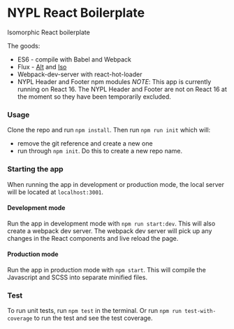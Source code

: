 # NYPL React Boilerplate

Isomorphic React boilerplate

The goods:

* ES6 - compile with Babel and Webpack
* Flux - [Alt](http://alt.js.org/) and [Iso](https://github.com/goatslacker/iso)
* Webpack-dev-server with react-hot-loader
* NYPL Header and Footer npm modules
_NOTE_: This app is currently running on React 16. The NYPL Header and Footer are not on React 16 at the moment so they have been temporarily excluded. 

### Usage
Clone the repo and run `npm install`.
Then run `npm run init` which will:
* remove the git reference and create a new one
* run through `npm init`. Do this to create a new repo name.

### Starting the app
When running the app in development or production mode, the local server will be located at `localhost:3001`.

#### Development mode
Run the app in development mode with `npm run start:dev`. This will also create a webpack dev server. The webpack dev server will pick up any changes in the React components and live reload the page.

#### Production mode
Run the app in production mode with `npm start`. This will compile the Javascript and SCSS into separate minified files.

### Test
To run unit tests, run `npm test` in the terminal. Or run `npm run test-with-coverage` to run the test and see the test coverage.
